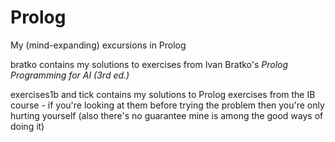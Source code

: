 # Prolog
My (mind-expanding) excursions in Prolog

bratko contains my solutions to exercises from Ivan Bratko's _Prolog Programming for AI (3rd ed.)_

exercises1b and tick contains my solutions to Prolog exercises from the IB course - if you're looking at them before trying the problem then you're only hurting yourself (also there's no guarantee mine is among the good ways of doing it)
